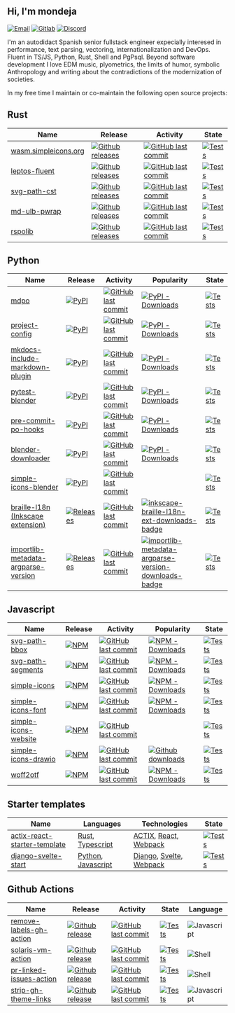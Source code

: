 ## Hi, I'm mondeja

[![Email][email-badge]][email-link] [![Gitlab][gitlab-badge]][gitlab-link] [![Discord][discord-badge]][discord-link]

I'm an autodidact Spanish senior fullstack engineer expecially interesed in performance, text parsing, vectoring, internationalization and DevOps. Fluent in TS/JS, Python, Rust, Shell and PgPsql. Beyond software development I love EDM music, plyometrics, the limits of humor, symbolic Anthropology and writing about the contradictions of the modernization of societies.

In my free time I maintain or co-maintain the following open source projects:

## Rust

| Name | Release | Activity | State |
| --- | --- | ----  | --- |
| [wasm.simpleicons.org][simple-icons-website-rs-website] | [![Github releases][simple-icons-website-rs-github-badge]][simple-icons-website-rs-github] | [![GitHub last commit][simple-icons-website-rs-last-commit-badge]][simple-icons-website-rs-last-commit-link] | [![Tests][simple-icons-website-rs-state-badge]][simple-icons-website-rs-state-link] |
| [leptos-fluent][leptos-fluent-docs-link] | [![Github releases][leptos-fluent-github-badge]][leptos-fluent-github] | [![GitHub last commit][leptos-fluent-last-commit-badge]][leptos-fluent-last-commit-link] | [![Tests][leptos-fluent-state-badge]][leptos-fluent-state-link] |
| [svg-path-cst][svg-path-cst-docs-link] | [![Github releases][svg-path-cst-github-badge]][svg-path-cst-github] | [![GitHub last commit][svg-path-cst-last-commit-badge]][svg-path-cst-last-commit-link] | [![Tests][svg-path-cst-state-badge]][svg-path-cst-state-link] |
| [md-ulb-pwrap][md-ulb-pwrap-docs-link] | [![Github releases][md-ulb-pwrap-github-badge]][md-ulb-pwrap-github] | [![GitHub last commit][md-ulb-pwrap-last-commit-badge]][md-ulb-pwrap-last-commit-link] | [![Tests][md-ulb-pwrap-state-badge]][md-ulb-pwrap-state-link] |
| [rspolib][rspolib-docs-link] | [![Github releases][rspolib-github-badge]][rspolib-github] | [![GitHub last commit][rspolib-last-commit-badge]][rspolib-last-commit-link] | [![Tests][rspolib-state-badge]][rspolib-state-link] |

## Python

| Name | Release | Activity | Popularity | State |
| --- | --- | ---- | --- | --- |
| [mdpo][mdpo-github] | [![PyPI][mdpo-pypi-badge]][mdpo-pypi-link] | [![GitHub last commit][mdpo-last-commit-badge]][mdpo-last-commit-link] | [![PyPI - Downloads][mdpo-pypi-downloads-badge]][mdpo-pypi-downloads-link] | [![Tests][mdpo-state-badge]][mdpo-state-link] |
| [project-config][project-config-github] | [![PyPI][project-config-pypi-badge]][project-config-pypi-link] | [![GitHub last commit][project-config-last-commit-badge]][project-config-last-commit-link] | [![PyPI - Downloads][project-config-pypi-downloads-badge]][project-config-pypi-downloads-link] |  [![Tests][project-config-state-badge]][project-config-state-link] |
| [mkdocs-include-markdown-plugin][mkdocs-include-markdown-plugin-github] | [![PyPI][mkdocs-include-markdown-plugin-pypi-badge]][mkdocs-include-markdown-plugin-pypi-link] | [![GitHub last commit][mkdocs-include-markdown-plugin-last-commit-badge]][mkdocs-include-markdown-plugin-last-commit-link] | [![PyPI - Downloads][mkdocs-include-markdown-plugin-pypi-downloads-badge]][mkdocs-include-markdown-plugin-pypi-downloads-link] |  [![Tests][mkdocs-include-markdown-plugin-state-badge]][mkdocs-include-markdown-plugin-state-link] |
| [pytest-blender][pytest-blender-github] | [![PyPI][pytest-blender-pypi-badge]][pytest-blender-pypi-link] | [![GitHub last commit][pytest-blender-last-commit-badge]][pytest-blender-last-commit-link] | [![PyPI - Downloads][pytest-blender-pypi-downloads-badge]][pytest-blender-pypi-downloads-link] | [![Tests][pytest-blender-state-badge]][pytest-blender-state-link] |
| [pre-commit-po-hooks][pre-commit-po-hooks-github] | [![PyPI][pre-commit-po-hooks-pypi-badge]][pre-commit-po-hooks-pypi-link] | [![GitHub last commit][pre-commit-po-hooks-last-commit-badge]][pre-commit-po-hooks-last-commit-link] | [![PyPI - Downloads][pre-commit-po-hooks-pypi-downloads-badge]][pre-commit-po-hooks-pypi-downloads-link] | [![Tests][pre-commit-po-hooks-state-badge]][pre-commit-po-hooks-state-link] |
| [blender-downloader][blender-downloader-github] | [![PyPI][blender-downloader-pypi-badge]][blender-downloader-pypi-link] | [![GitHub last commit][blender-downloader-last-commit-badge]][blender-downloader-last-commit-link] | [![PyPI - Downloads][blender-downloader-pypi-downloads-badge]][blender-downloader-pypi-downloads-link] | [![Tests][blender-downloader-state-badge]][blender-downloader-state-link] |
| [simple-icons-blender][simple-icons-blender-github] | [![PyPI][simple-icons-blender-pypi-badge]][simple-icons-blender-pypi-link] | [![GitHub last commit][simple-icons-blender-last-commit-badge]][simple-icons-blender-last-commit-link] | | [![Tests][simple-icons-blender-state-badge]][simple-icons-blender-state-link] |
| [braille-l18n (Inkscape extension)][inkscape-braille-l18n-ext-github] | [![Releases][inkscape-braille-l18n-ext-releases-badge]][inkscape-braille-l18n-ext-releases-link] | [![GitHub last commit][inkscape-braille-l18n-ext-last-commit-badge]][inkscape-braille-l18n-ext-last-commit-link] | [![inkscape-braille-l18n-ext-downloads-badge]][inkscape-braille-l18n-ext-downloads-link] | [![Tests][inkscape-braille-l18n-ext-state-badge]][inkscape-braille-l18n-ext-state-link] |
| [importlib-metadata-argparse-version][importlib-metadata-argparse-version-github] | [![Releases][importlib-metadata-argparse-version-releases-badge]][importlib-metadata-argparse-version-releases-link] | [![GitHub last commit][importlib-metadata-argparse-version-last-commit-badge]][importlib-metadata-argparse-version-last-commit-link] | [![importlib-metadata-argparse-version-downloads-badge]][importlib-metadata-argparse-version-downloads-link] | [![Tests][importlib-metadata-argparse-version-state-badge]][importlib-metadata-argparse-version-state-link] |

## Javascript

| Name | Release | Activity | Popularity | State |
| --- | --- | ---- | --- | --- |
| [svg-path-bbox][svg-path-bbox-github] | [![NPM][svg-path-bbox-npm-badge]][svg-path-bbox-npm-link] | [![GitHub last commit][svg-path-bbox-last-commit-badge]][svg-path-bbox-last-commit-link] | [![NPM - Downloads][svg-path-bbox-npm-downloads-badge]][svg-path-bbox-npm-link] | [![Tests][svg-path-bbox-state-badge]][svg-path-bbox-state-link] |
| [svg-path-segments][svg-path-segments-github] | [![NPM][svg-path-segments-npm-badge]][svg-path-segments-npm-link] | [![GitHub last commit][svg-path-segments-last-commit-badge]][svg-path-segments-last-commit-link] | [![NPM - Downloads][svg-path-segments-npm-downloads-badge]][svg-path-segments-npm-link] | [![Tests][svg-path-segments-state-badge]][svg-path-segments-state-link] |
| [simple-icons][simple-icons-github] | [![NPM][simple-icons-npm-badge]][simple-icons-npm-link] | [![GitHub last commit][simple-icons-last-commit-badge]][simple-icons-last-commit-link] | [![NPM - Downloads][simple-icons-npm-downloads-badge]][simple-icons-npm-link] | [![Tests][simple-icons-state-badge]][simple-icons-state-link] |
| [simple-icons-font][simple-icons-font-github] | [![NPM][simple-icons-font-npm-badge]][simple-icons-font-npm-link] | [![GitHub last commit][simple-icons-font-last-commit-badge]][simple-icons-font-last-commit-link] | [![NPM - Downloads][simple-icons-font-npm-downloads-badge]][simple-icons-font-npm-link] | [![Tests][simple-icons-font-state-badge]][simple-icons-font-state-link] |
| [simple-icons-website][simple-icons-website-github] | [![NPM][simple-icons-website-badge]][simple-icons-website-link] | [![GitHub last commit][simple-icons-website-last-commit-badge]][simple-icons-website-last-commit-link] |  | [![Tests][simple-icons-website-state-badge]][simple-icons-website-state-link] |
| [simple-icons-drawio][simple-icons-drawio-github] | [![NPM][simple-icons-drawio-badge]][simple-icons-drawio-link] | [![GitHub last commit][simple-icons-drawio-last-commit-badge]][simple-icons-drawio-last-commit-link] | [![Github downloads][simple-icons-drawio-gh-downloads-badge]][simple-icons-drawio-gh-downloads-link] | [![Tests][simple-icons-drawio-state-badge]][simple-icons-drawio-state-link] |
| [woff2otf][woff2otf-github] | [![NPM][woff2otf-npm-badge]][woff2otf-npm-link] | [![GitHub last commit][woff2otf-last-commit-badge]][woff2otf-last-commit-link] | [![NPM - Downloads][woff2otf-npm-downloads-badge]][woff2otf-npm-link] | [![Tests][woff2otf-state-badge]][woff2otf-state-link] |

## Starter templates

| Name | Languages | Technologies | State |
| --- | --- | --- | --- |
| [actix-react-starter-template][actix-react-starter-template-github] | [Rust], [Typescript] | [ACTIX], [React], [Webpack] | [![Tests][actix-react-starter-template-state-badge]][actix-react-starter-template-state-link] |
| [django-svelte-start][django-svelte-start-github] | [Python], [Javascript] | [Django], [Svelte], [Webpack] | [![Tests][django-svelte-start-state-badge]][django-svelte-start-state-link] |

## Github Actions

| Name | Release | Activity | State | Language
| --- | --- | --- | --- | --- |
| [remove-labels-gh-action][remove-labels-gh-action-github] | [![Github release][remove-labels-gh-action-release-badge]][remove-labels-gh-action-release-link] | [![GitHub last commit][remove-labels-gh-action-last-commit-badge]][remove-labels-gh-action-last-commit-link] | [![Tests][remove-labels-gh-action-state-badge]][remove-labels-gh-action-state-link] | ![Javascript][javascript] |
| [solaris-vm-action][solaris-vm-action-github] | [![Github release][solaris-vm-action-release-badge]][solaris-vm-action-release-link] | [![GitHub last commit][solaris-vm-action-last-commit-badge]][solaris-vm-action-last-commit-link] | [![Tests][solaris-vm-action-state-badge]][solaris-vm-action-state-link] | ![Shell][shell] |
| [pr-linked-issues-action][pr-linked-issues-action-github] | [![Github release][pr-linked-issues-action-release-badge]][pr-linked-issues-action-release-link] | [![GitHub last commit][pr-linked-issues-action-last-commit-badge]][pr-linked-issues-action-last-commit-link] | [![Tests][pr-linked-issues-action-state-badge]][pr-linked-issues-action-state-link] | ![Shell][shell] |
| [strip-gh-theme-links][strip-gh-theme-links-github] | [![Github release][strip-gh-theme-links-release-badge]][strip-gh-theme-links-release-link] | [![GitHub last commit][strip-gh-theme-links-last-commit-badge]][strip-gh-theme-links-last-commit-link] | [![Tests][strip-gh-theme-links-state-badge]][strip-gh-theme-links-state-link] | ![Javascript][javascript] |

<!-- LINKS -->

<!-- Introduction links -->

[email-badge]: https://img.shields.io/badge/-mondejar1994@gmail.com-c14438?style=flat-square&logo=gmail&logoColor=white&link=mailto:mondejar1994@gmail.com
[email-link]: mailto:mondejar1994@gmail.com

[gitlab-badge]: https://img.shields.io/badge/-GitLab-292961?style=flat-square&logo=gitlab&logoColor=white
[gitlab-link]: https://gitlab.com/mondeja

[discord-badge]: https://img.shields.io/badge/-Discord-5865F2?style=flat-square&logo=discord&logoColor=white
[discord-link]: https://discord.com/users/mondeja.

<!-- End: Introduction links -->


<!-- Rust projects links -->

[simple-icons-website-rs-github]: https://github.com/mondeja/simple-icons-website-rs
[simple-icons-website-rs-website]: https://wasm.simpleicons.org
[simple-icons-website-rs-github-badge]: https://img.shields.io/badge/dynamic/json?url=https%3A%2F%2Fraw.githubusercontent.com%2Fmondeja%2Fsimple-icons-website-rs%2Fmaster%2Fpackage.json&query=$..[%27devDependencies%27][%27simple-icons%27]&logo=simpleicons&label=version
[simple-icons-website-rs-last-commit-badge]: https://img.shields.io/github/last-commit/mondeja/simple-icons-website-rs?style=flat-square&logo=github
[simple-icons-website-rs-last-commit-link]: https://github.com/mondeja/simple-icons-website-rs/commits 
[simple-icons-website-rs-state-badge]: https://img.shields.io/github/actions/workflow/status/mondeja/simple-icons-website-rs/verify.yml?branch=master&logo=github&label=tests&style=flat-square
[simple-icons-website-rs-state-link]: https://github.com/mondeja/simple-icons-website-rs/actions?query=workflow%3AVerify

[leptos-fluent-docs-link]: https://docs.rs/leptos-fluent
[leptos-fluent-github-badge]: https://img.shields.io/crates/v/leptos-fluent?style=flat-square&logo=rust
[leptos-fluent-github]: https://github.com/mondeja/leptos-fluent
[leptos-fluent-last-commit-badge]: https://img.shields.io/github/last-commit/mondeja/leptos-fluent?style=flat-square
[leptos-fluent-last-commit-link]: https://github.com/mondeja/leptos-fluent/commits
[leptos-fluent-state-badge]: https://img.shields.io/github/actions/workflow/status/mondeja/leptos-fluent/ci.yml?branch=master&logo=github&label=tests&style=flat-square
[leptos-fluent-state-link]: https://github.com/mondeja/leptos-fluent/actions?query=workflow%3ACI

[svg-path-cst-docs-link]: https://docs.rs/svg-path-cst
[svg-path-cst-github-badge]: https://img.shields.io/crates/v/svg-path-cst?style=flat-square&logo=rust
[svg-path-cst-github]: https://github.com/mondeja/svg-path-cst
[svg-path-cst-last-commit-badge]: https://img.shields.io/github/last-commit/mondeja/svg-path-cst?style=flat-square
[svg-path-cst-last-commit-link]: https://github.com/mondeja/svg-path-cst/commits
[svg-path-cst-state-badge]: https://img.shields.io/github/actions/workflow/status/mondeja/svg-path-cst/ci.yml?branch=master&logo=github&label=tests&style=flat-square
[svg-path-cst-state-link]: https://github.com/mondeja/svg-path-cst/actions?query=workflow%3ACI

[md-ulb-pwrap-docs-link]: https://docs.rs/md-ulb-pwrap
[md-ulb-pwrap-github-badge]: https://img.shields.io/crates/v/md-ulb-pwrap?style=flat-square&logo=rust
[md-ulb-pwrap-github]: https://github.com/mondeja/md-ulb-pwrap
[md-ulb-pwrap-last-commit-badge]: https://img.shields.io/github/last-commit/mondeja/md-ulb-pwrap?style=flat-square
[md-ulb-pwrap-last-commit-link]: https://github.com/mondeja/md-ulb-pwrap/commits
[md-ulb-pwrap-state-badge]: https://img.shields.io/github/actions/workflow/status/mondeja/md-ulb-pwrap/ci.yml?branch=master&logo=github&label=tests&style=flat-square
[md-ulb-pwrap-state-link]: https://github.com/mondeja/md-ulb-pwrap/actions?query=workflow%3ACI

[rspolib-docs-link]: https://docs.rs/rspolib
[rspolib-github-badge]: https://img.shields.io/crates/v/rspolib?style=flat-square&logo=rust
[rspolib-github]: https://github.com/mondeja/rspolib
[rspolib-last-commit-badge]: https://img.shields.io/github/last-commit/mondeja/rspolib?style=flat-square
[rspolib-last-commit-link]: https://github.com/mondeja/rspolib/commits
[rspolib-state-badge]: https://img.shields.io/github/actions/workflow/status/mondeja/rspolib/ci.yml?branch=master&logo=github&label=tests&style=flat-square
[rspolib-state-link]: https://github.com/mondeja/rspolib/actions?query=workflow%3ACI

<!-- End: Rust projects links -->


<!-- Python projects links -->
   
[mdpo-github]: https://github.com/mondeja/mdpo
[mdpo-pypi-badge]: https://img.shields.io/pypi/v/mdpo?style=flat-square&logo=python&logoColor=white
[mdpo-pypi-link]: https://pypi.org/project/mdpo
[mdpo-last-commit-badge]: https://img.shields.io/github/last-commit/mondeja/mdpo?style=flat-square
[mdpo-last-commit-link]: https://github.com/mondeja/mdpo/commits
[mdpo-pypi-downloads-badge]: https://img.shields.io/pypi/dm/mdpo?style=flat-square
[mdpo-pypi-downloads-link]: https://pypistats.org/packages/mdpo
[mdpo-stars-badge]: https://img.shields.io/github/stars/mondeja/mdpo?label=%E2%99%A1&logo=invalid&style=social
[mdpo-stars-link]: https://github.com/mondeja/mdpo/stargazers
[mdpo-state-badge]: https://img.shields.io/github/actions/workflow/status/mondeja/mdpo/ci.yml?branch=master&logo=github&label=tests&style=flat-square
[mdpo-state-link]: https://github.com/mondeja/mdpo/actions?query=workflow%3ACI

[project-config-github]: https://github.com/mondeja/project-config
[project-config-pypi-badge]: https://img.shields.io/pypi/v/project-config?style=flat-square&logo=python&logoColor=white
[project-config-pypi-link]: https://pypi.org/project/project-config
[project-config-last-commit-badge]: https://img.shields.io/github/last-commit/mondeja/project-config?style=flat-square
[project-config-last-commit-link]: https://github.com/mondeja/project-config/commits
[project-config-pypi-downloads-badge]: https://img.shields.io/pypi/dm/project-config?style=flat-square
[project-config-pypi-downloads-link]: https://pypistats.org/packages/project-config
[project-config-state-badge]: https://img.shields.io/github/actions/workflow/status/mondeja/project-config/ci.yml?branch=master&logo=github&label=tests&style=flat-square
[project-config-state-link]: https://github.com/mondeja/project-config/actions?query=workflow%3ACI

[mkdocs-include-markdown-plugin-github]: https://github.com/mondeja/mkdocs-include-markdown-plugin
[mkdocs-include-markdown-plugin-pypi-badge]: https://img.shields.io/pypi/v/mkdocs-include-markdown-plugin?style=flat-square&logo=python&logoColor=white
[mkdocs-include-markdown-plugin-pypi-link]: https://pypi.org/project/mkdocs-include-markdown-plugin
[mkdocs-include-markdown-plugin-last-commit-badge]: https://img.shields.io/github/last-commit/mondeja/mkdocs-include-markdown-plugin?style=flat-square
[mkdocs-include-markdown-plugin-last-commit-link]: https://github.com/mondeja/mkdocs-include-markdown-plugin/commits
[mkdocs-include-markdown-plugin-pypi-downloads-badge]: https://img.shields.io/pypi/dm/mkdocs-include-markdown-plugin?style=flat-square
[mkdocs-include-markdown-plugin-pypi-downloads-link]: https://pypistats.org/packages/mkdocs-include-markdown-plugin
[mkdocs-include-markdown-plugin-state-badge]: https://img.shields.io/github/actions/workflow/status/mondeja/mkdocs-include-markdown-plugin/ci.yml?branch=master&logo=github&label=tests&style=flat-square
[mkdocs-include-markdown-plugin-state-link]: https://github.com/mondeja/mkdocs-include-markdown-plugin/actions?query=workflow%3ACI

[pre-commit-po-hooks-github]: https://github.com/mondeja/pre-commit-po-hooks
[pre-commit-po-hooks-pypi-badge]: https://img.shields.io/pypi/v/pre-commit-po-hooks?style=flat-square&logo=python&logoColor=white
[pre-commit-po-hooks-pypi-link]: https://pypi.org/project/pre-commit-po-hooks
[pre-commit-po-hooks-last-commit-badge]: https://img.shields.io/github/last-commit/mondeja/pre-commit-po-hooks?style=flat-square
[pre-commit-po-hooks-last-commit-link]: https://github.com/mondeja/pre-commit-po-hooks/commits
[pre-commit-po-hooks-pypi-downloads-badge]: https://img.shields.io/pypi/dm/pre-commit-po-hooks?style=flat-square
[pre-commit-po-hooks-pypi-downloads-link]: https://pypistats.org/packages/pre-commit-po-hooks
[pre-commit-po-hooks-state-badge]: https://img.shields.io/github/actions/workflow/status/mondeja/pre-commit-po-hooks/ci.yml?branch=master&logo=github&label=tests&style=flat-square
[pre-commit-po-hooks-state-link]: https://github.com/mondeja/pre-commit-po-hooks/actions?query=workflow%CI

[blender-downloader-github]: https://github.com/mondeja/blender-downloader
[blender-downloader-pypi-badge]: https://img.shields.io/pypi/v/blender-downloader?style=flat-square&logo=python&logoColor=white
[blender-downloader-pypi-link]: https://pypi.org/project/blender-downloader
[blender-downloader-last-commit-badge]: https://img.shields.io/github/last-commit/mondeja/blender-downloader?style=flat-square
[blender-downloader-last-commit-link]: https://github.com/mondeja/blender-downloader/commits
[blender-downloader-pypi-downloads-badge]: https://img.shields.io/pypi/dm/blender-downloader?style=flat-square
[blender-downloader-pypi-downloads-link]: https://pypistats.org/packages/blender-downloader-plugin
[blender-downloader-state-badge]: https://img.shields.io/github/actions/workflow/status/mondeja/blender-downloader/ci.yml?branch=master&logo=github&label=tests&style=flat-square
[blender-downloader-state-link]: https://github.com/mondeja/blender-downloader/actions?query=workflow%CI

[simple-icons-blender-github]: https://github.com/mondeja/simple-icons-blender
[simple-icons-blender-pypi-badge]: https://img.shields.io/github/v/release/mondeja/simple-icons-blender?label=github&logo=github
[simple-icons-blender-pypi-link]: https://github.com/mondeja/simple-icons-blender/releases
[simple-icons-blender-last-commit-badge]: https://img.shields.io/github/last-commit/mondeja/simple-icons-blender?style=flat-square
[simple-icons-blender-last-commit-link]: https://github.com/mondeja/simple-icons-blender/commits
[simple-icons-blender-state-badge]: https://img.shields.io/github/actions/workflow/status/mondeja/simple-icons-blender/publish.yml?branch=develop&label=release&logo=github
[simple-icons-blender-state-link]: https://github.com/mondeja/simple-icons-blender/actions?query=workflow%3ARelease

[pytest-blender-github]: https://github.com/mondeja/pytest-blender
[pytest-blender-pypi-badge]: https://img.shields.io/pypi/v/pytest-blender?style=flat-square&logo=python&logoColor=white
[pytest-blender-pypi-link]: https://pypi.org/project/pytest-blender
[pytest-blender-last-commit-badge]: https://img.shields.io/github/last-commit/mondeja/pytest-blender?style=flat-square
[pytest-blender-last-commit-link]: https://github.com/mondeja/pytest-blender/commits
[pytest-blender-pypi-downloads-badge]: https://img.shields.io/pypi/dm/pytest-blender?style=flat-square
[pytest-blender-pypi-downloads-link]: https://pypistats.org/packages/pytest-blender
[pytest-blender-state-badge]: https://img.shields.io/github/actions/workflow/status/mondeja/pytest-blender/ci.yml?branch=master&logo=github&label=tests&style=flat-square
[pytest-blender-state-link]: https://github.com/mondeja/pytest-blender/actions?query=workflow%3ACI

[inkscape-braille-l18n-ext-github]: https://github.com/mondeja/inkscape-braille-l18n-ext
[inkscape-braille-l18n-ext-releases-badge]: https://img.shields.io/github/v/release/mondeja/inkscape-braille-l18n-ext?style=flat-square&logo=github&logoColor=white&label=github
[inkscape-braille-l18n-ext-releases-link]: https://github.com/mondeja/inkscape-braille-l18n-ext/releases
[inkscape-braille-l18n-ext-last-commit-badge]: https://img.shields.io/github/last-commit/mondeja/inkscape-braille-l18n-ext?style=flat-square
[inkscape-braille-l18n-ext-last-commit-link]: https://github.com/mondeja/inkscape-braille-l18n-ext/commits
[inkscape-braille-l18n-ext-downloads-badge]: https://img.shields.io/github/downloads/mondeja/inkscape-braille-l18n-ext/total
[inkscape-braille-l18n-ext-downloads-link]: https://github.com/mondeja/inkscape-braille-l18n-ext/releases
[inkscape-braille-l18n-ext-state-badge]: https://img.shields.io/github/actions/workflow/status/mondeja/inkscape-braille-l18n-ext/ci.yml?branch=master&logo=github&label=tests&style=flat-square
[inkscape-braille-l18n-ext-state-link]: https://github.com/mondeja/inkscape-braille-l18n-ext/actions?query=workflow%3ACI

[importlib-metadata-argparse-version-github]: https://github.com/mondeja/importlib-metadata-argparse-version
[importlib-metadata-argparse-version-releases-badge]: https://img.shields.io/github/v/release/mondeja/importlib-metadata-argparse-version?style=flat-square&logo=github&logoColor=white&label=github
[importlib-metadata-argparse-version-releases-link]: https://github.com/mondeja/importlib-metadata-argparse-version/releases
[importlib-metadata-argparse-version-last-commit-badge]: https://img.shields.io/github/last-commit/mondeja/importlib-metadata-argparse-version?style=flat-square
[importlib-metadata-argparse-version-last-commit-link]: https://github.com/mondeja/importlib-metadata-argparse-version/commits
[importlib-metadata-argparse-version-downloads-badge]: https://img.shields.io/pypi/dm/importlib-metadata-argparse-version?style=flat-square
[importlib-metadata-argparse-version-downloads-link]: https://pypistats.org/packages/importlib-metadata-argparse-version
[importlib-metadata-argparse-version-state-badge]: https://img.shields.io/github/actions/workflow/status/mondeja/importlib-metadata-argparse-version/ci.yml?branch=master&logo=github&label=tests&style=flat-square
[importlib-metadata-argparse-version-state-link]: https://github.com/mondeja/importlib-metadata-argparse-version/actions?query=workflow%3ACI

<!-- End: Python projects links -->

<!-- Javascript projects links -->

[svg-path-bbox-github]: https://github.com/mondeja/svg-path-bbox
[svg-path-bbox-npm-badge]: https://img.shields.io/npm/v/svg-path-bbox?style=flat-square&logo=npm
[svg-path-bbox-npm-link]: https://www.npmjs.com/package/svg-path-bbox
[svg-path-bbox-last-commit-badge]: https://img.shields.io/github/last-commit/mondeja/svg-path-bbox?style=flat-square
[svg-path-bbox-last-commit-link]: https://github.com/mondeja/svg-path-bbox/commits
[svg-path-bbox-npm-downloads-badge]: https://img.shields.io/npm/dm/svg-path-bbox?style=flat-square
[svg-path-bbox-state-badge]: https://img.shields.io/github/actions/workflow/status/mondeja/svg-path-bbox/ci.yml?branch=master&logo=github&label=tests&style=flat-square
[svg-path-bbox-state-link]: https://github.com/mondeja/svg-path-bbox/actions?query=workflow%3ACI

[svg-path-segments-github]: https://github.com/mondeja/svg-path-segments
[svg-path-segments-npm-badge]: https://img.shields.io/npm/v/svg-path-segments?style=flat-square&logo=npm
[svg-path-segments-npm-link]: https://www.npmjs.com/package/svg-path-segments
[svg-path-segments-last-commit-badge]: https://img.shields.io/github/last-commit/mondeja/svg-path-segments?style=flat-square
[svg-path-segments-last-commit-link]: https://github.com/mondeja/svg-path-segments/commits
[svg-path-segments-npm-downloads-badge]: https://img.shields.io/npm/dm/svg-path-segments?style=flat-square
[svg-path-segments-state-badge]: https://img.shields.io/github/actions/workflow/status/mondeja/svg-path-segments/ci.yml?branch=master&logo=github&label=tests&style=flat-square
[svg-path-segments-state-link]: https://github.com/mondeja/svg-path-segments/actions?query=workflow%3ACI

[simple-icons-github]: https://github.com/simple-icons/simple-icons
[simple-icons-npm-badge]: https://img.shields.io/npm/v/simple-icons?style=flat-square&logo=npm
[simple-icons-npm-link]: https://www.npmjs.com/package/simple-icons
[simple-icons-last-commit-badge]: https://img.shields.io/github/last-commit/simple-icons/simple-icons?style=flat-square
[simple-icons-last-commit-link]: https://github.com/simple-icons/simple-icons/commits
[simple-icons-npm-downloads-badge]: https://img.shields.io/npm/dm/simple-icons?style=flat-square
[simple-icons-state-badge]: https://img.shields.io/github/actions/workflow/status/simple-icons/simple-icons/verify.yml?branch=develop&logo=github&label=tests&style=flat-square
[simple-icons-state-link]: https://github.com/simple-icons/simple-icons/actions?query=workflow%3ATest

[simple-icons-font-github]: https://github.com/simple-icons/simple-icons-font
[simple-icons-font-npm-badge]: https://img.shields.io/npm/v/simple-icons-font?style=flat-square&logo=npm
[simple-icons-font-npm-link]: https://www.npmjs.com/package/simple-icons-font
[simple-icons-font-last-commit-badge]: https://img.shields.io/github/last-commit/simple-icons/simple-icons-font?style=flat-square
[simple-icons-font-last-commit-link]: https://github.com/simple-icons/simple-icons-font/commits
[simple-icons-font-npm-downloads-badge]: https://img.shields.io/npm/dm/simple-icons-font?style=flat-square
[simple-icons-font-state-badge]: https://img.shields.io/github/actions/workflow/status/simple-icons/simple-icons-font/verify.yml?branch=develop&logo=github&label=tests&style=flat-square
[simple-icons-font-state-link]: https://github.com/simple-icons/simple-icons-font/actions?query=workflow%3AVerify

[simple-icons-website-github]: https://github.com/simple-icons/simple-icons-website
[simple-icons-website-badge]: https://img.shields.io/badge/dynamic/json?color=informational&label=icons&prefix=%20&logo=simpleicons&query=%24.icons.length&url=https%3A%2F%2Fraw.githubusercontent.com%2Fsimple-icons%2Fsimple-icons%2Fdevelop%2F_data%2Fsimple-icons.json
[simple-icons-website-link]: https://simpleicons.org
[simple-icons-website-last-commit-badge]: https://img.shields.io/github/last-commit/simple-icons/simple-icons-website?style=flat-square
[simple-icons-website-last-commit-link]: https://github.com/simple-icons/simple-icons-website/commits
[simple-icons-website-state-badge]: https://img.shields.io/github/actions/workflow/status/simple-icons/simple-icons-website/verify.yml?branch=master&logo=github&label=tests&style=flat-square
[simple-icons-website-state-link]: https://github.com/simple-icons/simple-icons-website/actions?query=workflow%3AVerify

[simple-icons-drawio-github]: https://github.com/mondeja/simple-icons-drawio#readme
[simple-icons-drawio-badge]: https://img.shields.io/github/v/release/mondeja/simple-icons-drawio?label=github&logo=diagramsdotnet&logoColor=white
[simple-icons-drawio-link]: https://github.com/mondeja/simple-icons-drawio
[simple-icons-drawio-last-commit-badge]: https://img.shields.io/github/last-commit/mondeja/simple-icons-drawio?style=flat-square
[simple-icons-drawio-last-commit-link]: https://github.com/mondeja/simple-icons-drawio/commits
[simple-icons-drawio-gh-downloads-badge]: https://img.shields.io/github/downloads/mondeja/simple-icons-drawio/total?label=downloads&style=flat-square
[simple-icons-drawio-gh-downloads-link]: https://github.com/mondeja/simple-icons-drawio/releases
[simple-icons-drawio-state-badge]: https://img.shields.io/github/actions/workflow/status/mondeja/simple-icons-drawio/publish.yml?branch=develop&label=release&logo=github
[simple-icons-drawio-state-link]: https://github.com/mondeja/simple-icons-drawio/actions?query=workflow%3ARelease

[woff2otf-github]: https://github.com/mondeja/woff2otf
[woff2otf-npm-badge]: https://img.shields.io/npm/v/woff2otf?style=flat-square&logo=npm
[woff2otf-npm-link]: https://www.npmjs.com/package/woff2otf
[woff2otf-last-commit-badge]: https://img.shields.io/github/last-commit/mondeja/woff2otf?style=flat-square
[woff2otf-last-commit-link]: https://github.com/mondeja/woff2otf/commits
[woff2otf-npm-downloads-badge]: https://img.shields.io/npm/dm/woff2otf?style=flat-square
[woff2otf-state-badge]: https://img.shields.io/github/actions/workflow/status/mondeja/woff2otf/ci.yml?branch=master&logo=github&label=tests&style=flat-square
[woff2otf-state-link]: https://github.com/mondeja/woff2otf/actions?query=workflow%3ACI

<!-- End: Javascript projects links -->

<!-- Starter templates links -->

[actix-react-starter-template-github]: https://github.com/mondeja/actix-react-starter-template
[actix-react-starter-template-state-badge]: https://img.shields.io/github/actions/workflow/status/mondeja/actix-react-starter-template/test.yml?branch=master&label=tests&logo=github&style=flat-square
[actix-react-starter-template-state-link]: https://github.com/mondeja/actix-react-starter-template/actions/workflows/test.yml

[django-svelte-start-github]: https://github.com/mondeja/django-svelte-start
[django-svelte-start-state-badge]: https://img.shields.io/github/actions/workflow/status/mondeja/django-svelte-start/pre-commit.yml?branch=master&label=check&logo=github&style=flat-square
[django-svelte-start-state-link]: https://github.com/mondeja/django-svelte-start/actions/workflows/pre-commit.yml

<!-- End: Starter templates links -->

<!-- Github Actions links -->

[solaris-vm-action-github]: https://github.com/mondeja/solaris-vm-action
[solaris-vm-action-release-badge]: https://img.shields.io/github/v/release/mondeja/solaris-vm-action?logo=github&style=flat-square
[solaris-vm-action-release-link]: https://github.com/mondeja/solaris-vm-action/releases/latest
[solaris-vm-action-last-commit-badge]: https://img.shields.io/github/last-commit/mondeja/solaris-vm-action?style=flat-square
[solaris-vm-action-last-commit-link]: https://github.com/mondeja/solaris-vm-action/commits
[solaris-vm-action-state-badge]: https://img.shields.io/github/actions/workflow/status/mondeja/solaris-vm-action/ci.yml?branch=v1&label=tests&logo=github&style=flat-square
[solaris-vm-action-state-link]: https://github.com/mondeja/solaris-vm-action/actions/workflows/ci.yml

[remove-labels-gh-action-github]: https://github.com/mondeja/remove-labels-gh-action
[remove-labels-gh-action-release-badge]: https://img.shields.io/github/v/release/mondeja/remove-labels-gh-action?logo=github&style=flat-square
[remove-labels-gh-action-release-link]: https://github.com/mondeja/remove-labels-gh-action/releases/latest
[remove-labels-gh-action-last-commit-badge]: https://img.shields.io/github/last-commit/mondeja/remove-labels-gh-action?style=flat-square
[remove-labels-gh-action-last-commit-link]: https://github.com/mondeja/remove-labels-gh-action/commits
[remove-labels-gh-action-state-badge]: https://img.shields.io/github/actions/workflow/status/mondeja/remove-labels-gh-action/ci.yml?branch=master&logo=github&label=tests&style=flat-square
[remove-labels-gh-action-state-link]: https://github.com/mondeja/remove-labels-gh-action/actions?query=workflow%3ACI

[pr-linked-issues-action-github]: https://github.com/mondeja/pr-linked-issues-action
[pr-linked-issues-action-release-badge]: https://img.shields.io/github/v/release/mondeja/pr-linked-issues-action?logo=github&style=flat-square
[pr-linked-issues-action-release-link]: https://github.com/mondeja/pr-linked-issues-action/releases/latest
[pr-linked-issues-action-last-commit-badge]: https://img.shields.io/github/last-commit/mondeja/pr-linked-issues-action?style=flat-square
[pr-linked-issues-action-last-commit-link]: https://github.com/mondeja/pr-linked-issues-action/commits
[pr-linked-issues-action-state-badge]: https://img.shields.io/github/actions/workflow/status/mondeja/pr-linked-issues-action/ci.yml?branch=master&logo=github&label=tests&style=flat-square
[pr-linked-issues-action-state-link]: https://github.com/mondeja/pr-linked-issues-action/actions?query=workflow%3ACI

[strip-gh-theme-links-github]: https://github.com/mondeja/strip-gh-theme-links
[strip-gh-theme-links-release-badge]: https://img.shields.io/github/v/release/mondeja/strip-gh-theme-links?logo=github&style=flat-square
[strip-gh-theme-links-release-link]: https://github.com/mondeja/strip-gh-theme-links/releases/latest
[strip-gh-theme-links-last-commit-badge]: https://img.shields.io/github/last-commit/mondeja/strip-gh-theme-links?style=flat-square
[strip-gh-theme-links-last-commit-link]: https://github.com/mondeja/strip-gh-theme-links/commits
[strip-gh-theme-links-state-badge]: https://img.shields.io/github/actions/workflow/status/mondeja/strip-gh-theme-links/ci.yml?branch=master&logo=github&label=tests&style=flat-square
[strip-gh-theme-links-state-link]: https://github.com/mondeja/strip-gh-theme-links/actions?query=workflow%3ACI

<!-- End: Github Actions links -->

<!-- Language badges -->

[shell]: https://img.shields.io/static/v1?label=%20&labelColor=rgba(0,0,0,0)&message=posix&logo=gnu-bash&logoColor=white&color=77216F&style=flat-square
[bash]: https://img.shields.io/static/v1?label=%20&labelColor=rgba(0,0,0,0)&message=bash&logo=gnu-bash&logoColor=white&color=77216F&style=flat-square
[javascript]: https://img.shields.io/static/v1?label=%20&labelColor=rgba(0,0,0,0)&message=javascript&logo=javascript&logoColor=FBF152&color=FBF152&style=flat-square
[typescript]: https://img.shields.io/static/v1?label=%20&labelColor=rgba(0,0,0,0)&message=typescript&logo=javascript&logoColor=3178C6&color=3178C6&style=flat-square

<!-- End: Language badges -->

<!-- Language/techs links -->

[Rust]: https://www.rust-lang.org
[Python]: https://python.org
[Javascript]: https://www.javascript.com
[Typescript]: https://www.typescriptlang.org

[ACTIX]: https://actix.rs
[React]: https://reactjs.org
[Django]: https://www.djangoproject.com
[Svelte]: https://svelte.dev
[Webpack]: https://webpack.js.org

<!-- End: Language/techs links -->
